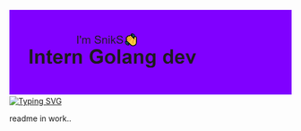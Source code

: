 ![header](https://github.com/SnikS1337/SnikS1337/blob/main/header.png)
[![Typing SVG](https://readme-typing-svg.demolab.com?font=Fira+Code&size=24&duration=2000&pause=400&center=true&vCenter=true&multiline=true&random=false&width=500&height=130&lines=Hello!+;I'm+a+begginer;Golang+developer)](https://git.io/typing-svg)

readme in work..
